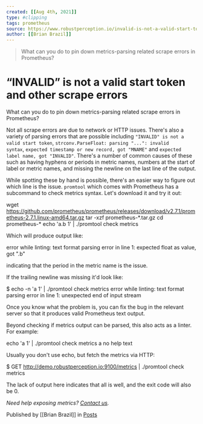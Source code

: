 ```yaml
---
created: [[Aug 4th, 2021]]
type: #clipping
tags: prometheus 
source: https://www.robustperception.io/invalid-is-not-a-valid-start-token-and-other-scrape-errors
author: [[Brian Brazil]] 
---
```

> What can you do to pin down metrics-parsing related scrape errors in Prometheus?

# “INVALID” is not a valid start token and other scrape errors


What can you do to pin down metrics-parsing related scrape errors in Prometheus?

Not all scrape errors are due to network or HTTP issues. There's also a variety of parsing errors that are possible including `"INVALID" is not a valid start token`, `strconv.ParseFloat: parsing "...": invalid syntax`, `expected timestamp or new record, got "MNAME"` and `expected label name, got "INVALID"`. There's a number of common causes of these such as having hyphens or periods in metric names, numbers at the start of label or metric names, and missing the newline on the last line of the output.

While spotting these by hand is possible, there's an easier way to figure out which line is the issue. `promtool` which comes with Prometheus has a subcommand to check metrics syntax. Let's download it and try it out:

wget https://github.com/prometheus/prometheus/releases/download/v2.7.1/prometheus-2.7.1.linux-amd64.tar.gz
tar -xzf prometheus-\*.tar.gz
cd prometheus-\*
echo 'a.b 1' | ./promtool check metrics

Which will produce output like:

error while linting: text format parsing error in line 1: expected float as value, got ".b"

indicating that the period in the metric name is the issue.

If the trailing newline was missing it'd look like:

$ echo -n 'a 1' | ./promtool check metrics
error while linting: text format parsing error in line 1: unexpected end of input stream

Once you know what the problem is, you can fix the bug in the relevant server so that it produces valid Prometheus text output.

Beyond checking if metrics output can be parsed, this also acts as a linter. For example:

echo 'a 1' | ./promtool check metrics
a no help text

Usually you don't use echo, but fetch the metrics via HTTP:

$ GET http://demo.robustperception.io:9100/metrics | ./promtool check metrics

The lack of output here indicates that all is well, and the exit code will also be 0.

_Need help exposing metrics? [Contact us](mailto:prometheus@robustperception.io)._

Published by [[Brian Brazil]] in [Posts](https://www.robustperception.io/category/posts)

